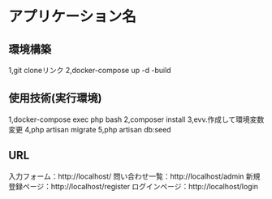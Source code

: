 # アプリケーション名

## 環境構築
1,git cloneリンク
2,docker-compose up -d -build

## 使用技術(実行環境)
1,docker-compose exec php bash
2,composer install
3,evv.作成して環境変数変更
4,php artisan migrate
5,php artisan db:seed



## URL
入力フォーム：http://localhost/
問い合わせ一覧：http://localhost/admin
新規登録ページ：http://localhost/register
ログインページ：http://localhost/login